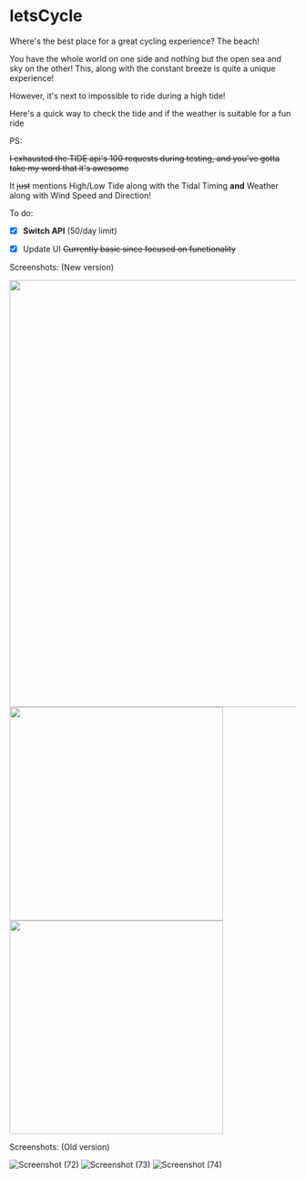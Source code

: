
# letsCycle #


Where's the best place for a great cycling experience? The beach!

You have the whole world on one side and nothing but the open sea and sky on the other! This, along with the constant breeze is quite a unique experience! 

However, it's next to impossible to ride during a high tide!

Here's a quick way to check the tide and if the weather is suitable for a fun ride

PS:

~~I exhausted the TIDE api's 100 requests during testing, and you've gotta take my word that it's awesome~~

It ~~just~~ mentions High/Low Tide along with the Tidal Timing **and** Weather along with Wind Speed and Direction!


To do:

- [x] **Switch API** (50/day limit)
- [x] Update UI ~~Currently basic since focused on functionality~~


Screenshots: (New version)

<img src="https://user-images.githubusercontent.com/81745636/119188732-b3d7ed00-ba98-11eb-9e46-070524f67853.png" width="750">
<img src="https://user-images.githubusercontent.com/81745636/119190728-5beeb580-ba9b-11eb-9e45-44f9a65f0830.jpg" width="375">
<img src="https://user-images.githubusercontent.com/81745636/119190734-5db87900-ba9b-11eb-9746-7e77ea9e1fd4.jpg" width="375">


Screenshots: (Old version)

![Screenshot (72)](https://user-images.githubusercontent.com/81745636/117132815-faeb9000-adc0-11eb-91c5-86df436b5051.png)
![Screenshot (73)](https://user-images.githubusercontent.com/81745636/117132820-fd4dea00-adc0-11eb-9127-b890a26fbbd6.png)
![Screenshot (74)](https://user-images.githubusercontent.com/81745636/117132823-ff17ad80-adc0-11eb-93bc-6be9a48bae0b.png)

